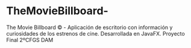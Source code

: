 # TheMovieBillboard-
The Movie Billboard © - Aplicación de escritorio con información y curiosidades de los estrenos de cine. Desarrollada en JavaFX. Proyecto Final 2ºCFGS DAM
